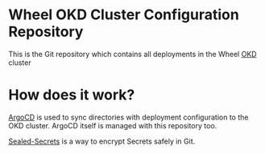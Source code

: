 # Wheel OKD Cluster Configuration Repository 
This is the Git repository which contains all deployments in the Wheel [OKD](https://okd.io) cluster

# How does it work?
[ArgoCD](https://argoproj.github.io/argo-cd/) is used to sync directories with deployment configuration to the OKD cluster. ArgoCD itself is managed with this repository too. 

[Sealed-Secrets](https://github.com/bitnami-labs/sealed-secrets) is a way to encrypt Secrets safely in Git. 
